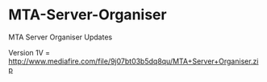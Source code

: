 # MTA-Server-Organiser
MTA Server Organiser Updates

Version 1V = http://www.mediafire.com/file/9j07bt03b5dq8qu/MTA+Server+Organiser.zip
